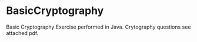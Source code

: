 # BasicCryptography
Basic Cryptography Exercise performed in Java.
Crytography questions see attached pdf.
